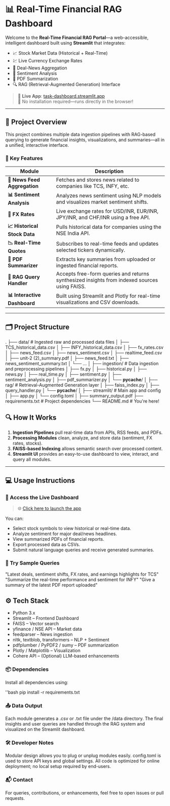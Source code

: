 # 📊 Real-Time Financial RAG Dashboard

Welcome to the **Real-Time Financial RAG Portal**—a web-accessible, intelligent dashboard built using **Streamlit** that integrates:
- 📈 Stock Market Data (Historical + Real-Time)
- 💹 Live Currency Exchange Rates
- 📰 Deal-News Aggregation
- 🧠 Sentiment Analysis
- 📄 PDF Summarization
- 🔍 RAG (Retrieval-Augmented Generation) Interface

> 🔗 **Live App**: [task-dashboard.streamlit.app](https://task-dashboard.streamlit.app)  
> 🚀 No installation required—runs directly in the browser!

---

## 📌 Project Overview

This project combines multiple data ingestion pipelines with RAG-based querying to generate financial insights, visualizations, and summaries—all in a unified, interactive interface.

### 🎯 Key Features

| Module              | Description |
|---------------------|-------------|
| **📜 News Feed Aggregation** | Fetches and stores news related to companies like TCS, INFY, etc. |
| **📊 Sentiment Analysis** | Analyzes news sentiment using NLP models and visualizes market sentiment shifts. |
| **💸 FX Rates** | Live exchange rates for USD/INR, EUR/INR, JPY/INR, and CHF/INR using a free API. |
| **📈 Historical Stock Data** | Pulls historical data for companies using the NSE India API. |
| **📉 Real-Time Quotes** | Subscribes to real-time feeds and updates selected tickers dynamically. |
| **📄 PDF Summarizer** | Extracts key summaries from uploaded or ingested financial reports. |
| **🧠 RAG Query Handler** | Accepts free-form queries and returns synthesized insights from indexed sources using FAISS. |
| **📊 Interactive Dashboard** | Built using Streamlit and Plotly for real-time visualizations and CSV downloads. |

---

## 🗂️ Project Structure

.
├── data/                        # Ingested raw and processed data files
│   ├── TCS_historical_data.csv
│   ├── INFY_historical_data.csv
│   ├── fx_rates.csv
│   ├── news_feed.csv
│   ├── news_sentiment.csv
│   ├── realtime_feed.csv
│   ├── unit-2 (2)_summary.pdf
│   ├── news_feed.txt
│   ├── news_sentiment_summary.txt
│   └── ...
│
├── ingestion/                  # Data ingestion and preprocessing pipelines
│   ├── fx.py
│   ├── historical.py
│   ├── news.py
│   ├── real_time.py
│   ├── sentiment.py
│   ├── sentiment_analysis.py
│   ├── pdf_summarizer.py
│   └── __pycache__/
│
├── rag/                        # Retrieval-Augmented Generation layer
│   ├── faiss_index.py
│   ├── query_handler.py
│   └── __pycache__/
│
├── streamlit/                  # Main app and config
│   ├── app.py
│   └── config.toml
│
├── summary_output.pdf
├── requirements.txt            # Project dependencies
└── README.md                   # You're here!

## 🔍 How It Works

1. **Ingestion Pipelines** pull real-time data from APIs, RSS feeds, and PDFs.
2. **Processing Modules** clean, analyze, and store data (sentiment, FX rates, stocks).
3. **FAISS-based Indexing** allows semantic search over processed content.
4. **Streamlit UI** provides an easy-to-use dashboard to view, interact, and query all modules.

---

## 💻 Usage Instructions

### 🔗 Access the Live Dashboard

> 🌐 [Click here to launch the app](https://task-dashboard.streamlit.app)

You can:
- Select stock symbols to view historical or real-time data.
- Analyze sentiment for major deal/news headlines.
- View summarized PDFs of financial reports.
- Export processed data as CSVs.
- Submit natural language queries and receive generated summaries.

### 🧪 Try Sample Queries

"Latest deals, sentiment shifts, FX rates, and earnings highlights for TCS"
"Summarize the real-time performance and sentiment for INFY"
"Give a summary of the latest PDF report uploaded"
## ⚙️ Tech Stack

 - Python 3.x
 - Streamlit – Frontend Dashboard
 - FAISS – Vector search
 - yfinance / NSE API – Market data
 - feedparser – News ingestion
 - nltk, textblob, transformers – NLP + Sentiment
 - pdfplumber / PyPDF2 / sumy – PDF summarization
 - Plotly / Matplotlib – Visualization
 - Cohere API – (Optional) LLM-based enhancements

### 📦 Dependencies
Install all dependencies using:

''bash
pip install -r requirements.txt

### 📤 Data Output
Each module generates a .csv or .txt file under the /data directory. The final insights and user queries are handled through the RAG system and visualized on the Streamlit dashboard.

### 🛠️ Developer Notes
Modular design allows you to plug or unplug modules easily.
config.toml is used to store API keys and global settings.
All code is optimized for online deployment; no local setup required by end-users.

### 📬 Contact
For queries, contributions, or enhancements, feel free to open issues or pull requests.

